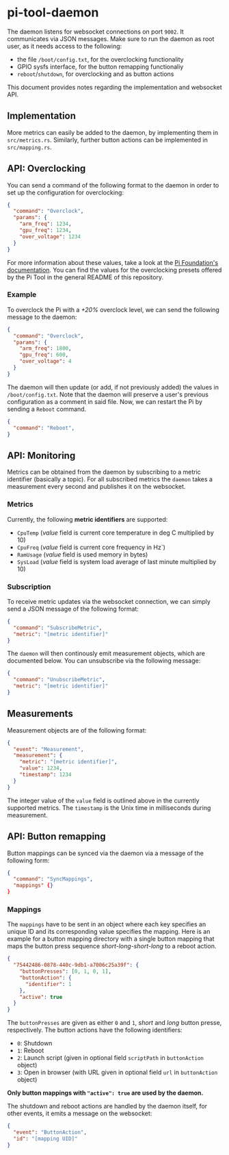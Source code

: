 # pi-tool-daemon

The daemon listens for websocket connections on port `9002`. It communicates via JSON messages. Make sure to run the daemon as root user, as it needs access to the following:

- the file `/boot/config.txt`, for the overclocking functionality
- GPIO sysfs interface, for the button remapping functionaliy
- `reboot`/`shutdown`, for overclocking and as button actions

This document provides notes regarding the implementation and websocket API.

## Implementation

More metrics can easily be added to the daemon, by implementing them in `src/metrics.rs`. Similarly, further button actions can be implemented in `src/mapping.rs`.

## API: Overclocking

You can send a command of the following format to the daemon in order to set up the configuration for overclocking:

```json
{
  "command": "Overclock",
  "params": {
    "arm_freq": 1234,
    "gpu_freq": 1234,
    "over_voltage": 1234
  }
}
```

For more information about these values, take a look at the [Pi Foundation's documentation](https://www.raspberrypi.org/documentation/configuration/config-txt/overclocking.md). You can find the values for the overclocking presets offered by the Pi Tool in the general README of this repository.

### Example

To overclock the Pi with a _+20%_ overclock level, we can send the following message to the daemon:

```json
{
  "command": "Overclock",
  "params": {
    "arm_freq": 1800,
    "gpu_freq": 600,
    "over_voltage": 4
  }
}
```

The daemon will then update (or add, if not previously added) the values in `/boot/config.txt`. Note that the daemon will preserve a user's previous configuration as a comment in said file. Now, we can restart the Pi by sending a `Reboot` command.

```json
{
  "command": "Reboot",
}
```

## API: Monitoring

Metrics can be obtained from the daemon by subscribing to a metric identifier (basically a topic). For all subscribed metrics the `daemon` takes a measurement every second and publishes it on the websocket.

### Metrics

Currently, the following **metric identifiers** are supported:

- `CpuTemp` (_value_ field is current core temperature in deg C multiplied by 10)
- `CpuFreq` (_value_ field is current core frequency in Hz`)
- `RamUsage` (_value_ field is used memory in bytes)
- `SysLoad` (_value_ field is system load average of last minute multiplied by 10)

### Subscription

To receive metric updates via the websocket connection, we can simply send a JSON message of the following format:


```json
{
  "command": "SubscribeMetric",
  "metric": "[metric identifier]"
}
```

The `daemon` will then continously emit measurement objects, which are documented below. You can unsubscribe via the following message:

```json
{
  "command": "UnubscribeMetric",
  "metric": "[metric identifier]"
}
```

## Measurements

Measurement objects are of the following format:

```json
{
  "event": "Measurement",
  "measurement": {
    "metric": "[metric identifier]",
    "value": 1234,
    "timestamp": 1234 
  }
}
```

The integer value of the `value` field is outlined above in the currently supported metrics. The `timestamp` is the Unix time in milliseconds during measurement.

## API: Button remapping

Button mappings can be synced via the daemon via a message of the following form:

```json
{
  "command": "SyncMappings",
  "mappings" {}
}
```

### Mappings

The `mappings` have to be sent in an object where each key specifies an unique ID and its corresponding value specifies the mapping. Here is an example for a button mapping directory with a single button mapping that maps the button press sequence _short-long-short-long_ to a reboot action.

```json
{
  "75442486-0878-440c-9db1-a7006c25a39f": {
    "buttonPresses": [0, 1, 0, 1],
    "buttonAction": {
      "identifier": 1
    },
    "active": true
  }
}
```

The `buttonPresses` are given as either `0` and `1`, _short_ and _long_ button presse, respectively. The button actions have the following identifiers:

- `0`: Shutdown
- `1`: Reboot
- `2`: Launch script (given in optional field `scriptPath` in `buttonAction` object)
- `3`: Open in browser (with URL given in optional field `url` in `buttonAction` object)

**Only button mappings with `"active": true` are used by the daemon.**

The shutdown and reboot actions are handled by the daemon itself, for other events, it emits a message on the websocket:

```json
{
  "event": "ButtonAction",
  "id": "[mapping UID]"
}
```
